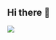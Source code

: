 ## Hi there 👋


<img src="https://capsule-render.vercel.app/api?&color=auto&height=auto&section=header&text=Hello&fontSize=auto" />
